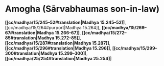 # Amogha (Sārvabhaumas son-in-law)

**[[cc/madhya/15/245–52#translation|Madhya 15.245–52]]**, [[cc/madhya/15/264#purport|Madhya 15.264]], **[[cc/madhya/15/266–67#translation|Madhya 15.266–67]]**, **[[cc/madhya/15/272–85#translation|Madhya 15.272–85]]**, **[[cc/madhya/15/287#translation|Madhya 15.287]]**, **[[cc/madhya/15/296#translation|Madhya 15.296]]**, **[[cc/madhya/15/299–300#translation|Madhya 15.299–300]]**, **[[cc/madhya/25/254#translation|Madhya 25.254]]**

